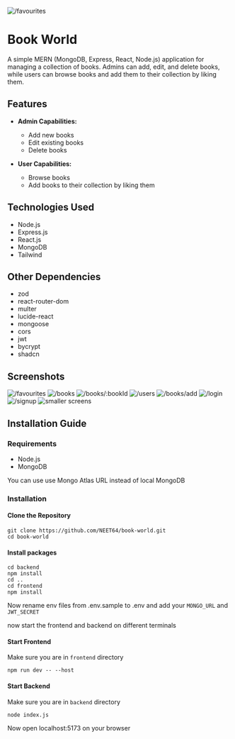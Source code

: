 ![/favourites](https://github.com/NEET64/book-world/assets/67575976/8f3fc809-86d2-4212-87f4-6481b8626d09)
# Book World

A simple MERN (MongoDB, Express, React, Node.js) application for managing a collection of books. Admins can add, edit, and delete books, while users can browse books and add them to their collection by liking them.


## Features

- **Admin Capabilities:**

  - Add new books
  - Edit existing books
  - Delete books

- **User Capabilities:**
  - Browse books
  - Add books to their collection by liking them

## Technologies Used

- Node.js
- Express.js
- React.js
- MongoDB
- Tailwind

## Other Dependencies

- zod
- react-router-dom
- multer
- lucide-react
- mongoose
- cors
- jwt
- bycrypt
- shadcn

## Screenshots
![/favourites](https://github.com/NEET64/book-world/assets/67575976/8f3fc809-86d2-4212-87f4-6481b8626d09)
![/books](https://github.com/NEET64/book-world/assets/67575976/64fbd12a-fd5a-407f-92ad-45903a69dd5a)
![/books/:bookId](https://github.com/NEET64/book-world/assets/67575976/a3bf2908-55ca-4f1f-964e-6beaad9fd51b)
![/users](https://github.com/NEET64/book-world/assets/67575976/cefde2a6-8f2b-48ec-8765-02b1e87d6806)
![/books/add](https://github.com/NEET64/book-world/assets/67575976/122cfb57-8f6f-4a8d-8d90-cf27d19d1535)
![/login](https://github.com/NEET64/book-world/assets/67575976/adebcb9e-c427-41c4-95a7-9ec1fe46b996)
![/signup](https://github.com/NEET64/book-world/assets/67575976/c8a625bd-e941-4a4b-a8d4-8f5ecd04c70c)
![smaller screens](https://github.com/NEET64/book-world/assets/67575976/f7b62436-0a41-4878-87fd-900c4537be32)


## Installation Guide

### Requirements

- Node.js
- MongoDB
  
You can use use Mongo Atlas URL instead of local MongoDB

### Installation

#### Clone the Repository

```shell
git clone https://github.com/NEET64/book-world.git
cd book-world
```

#### Install packages

```shell
cd backend
npm install
cd ..
cd frontend
npm install
```

Now rename env files from .env.sample to .env
and add your `MONGO_URL` and `JWT_SECRET`

now start the frontend and backend on different terminals

#### Start Frontend

Make sure you are in `frontend` directory

```shell
npm run dev -- --host
```

#### Start Backend

Make sure you are in `backend` directory

```shell
node index.js
```

Now open localhost:5173 on your browser
